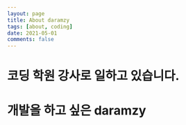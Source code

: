 ```yaml
---
layout: page
title: About daramzy
tags: [about, coding]
date: 2021-05-01
comments: false
---
```

   
# 코딩 학원 강사로 일하고 있습니다.

# 개발을 하고 싶은 daramzy